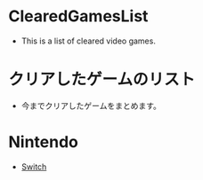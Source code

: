 # ClearedGamesList
* This is a list of cleared video games.

# クリアしたゲームのリスト
* 今までクリアしたゲームをまとめます。

# Nintendo
* [Switch](Nintendo/Switch.md)
